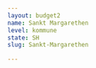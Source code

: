 ```yaml
---
layout: budget2
name: Sankt Margarethen
level: kommune
state: SH
slug: Sankt-Margarethen

---
```



